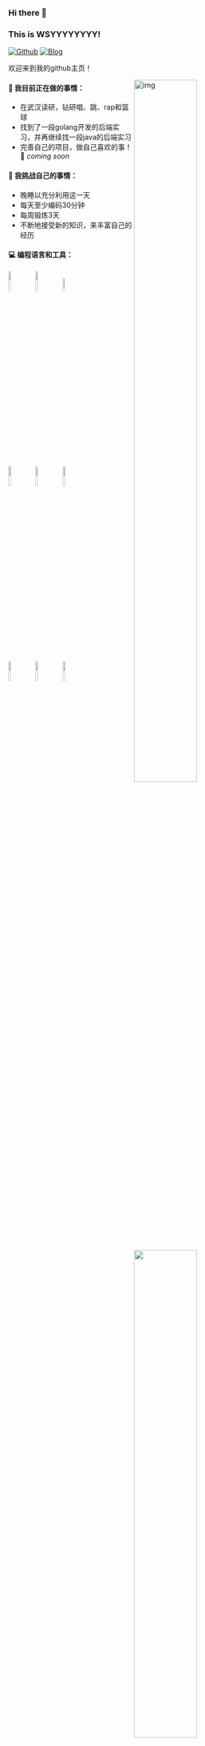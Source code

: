 ### Hi there 👋

<!--
**wsyyyyyyyy/wsyyyyyyyy** is a ✨ _special_ ✨ repository because its `README.md` (this file) appears on your GitHub profile.

Here are some ideas to get you started:

- 🔭 I’m currently working on ...
- 🌱 I’m currently learning ...
- 👯 I’m looking to collaborate on ...
- 🤔 I’m looking for help with ...
- 💬 Ask me about ...
- 📫 How to reach me: ...
- 😄 Pronouns: ...
- ⚡ Fun fact: ...
-->
### This is WSYYYYYYYY!

[![Github](https://img.shields.io/badge/-Github-000?style=flat&logo=Github&logoColor=white)](https://github.com/wsyyyyyyyy)
[![Blog](https://img.shields.io/badge/my_blog-blue)](https://www.linkedin.com/in/froldanzafra/)

欢迎来到我的github主页！

<img align="right" alt="img" src="https://images7.alphacoders.com/114/thumbbig-1146879.webp" width="50%" height="60%" />


#### 🌱 我目前正在做的事情：
- 在武汉读研，钻研唱、跳、rap和篮球
- 找到了一段golang开发的后端实习，并再继续找一段java的后端实习 
- 完善自己的项目，做自己喜欢的事！ 🚀 *coming soon*

#### :muscle: 我挑战自己的事情：
- 晚睡以充分利用这一天
- 每天至少编码30分钟
- 每周锻炼3天
- 不断地接受新的知识，来丰富自己的经历

#### :computer: 编程语言和工具：
<p>
<img width="50%" align="right" src="https://github-readme-stats.vercel.app/api?username=wsyyyyyyyy&show_icons=true&hide_border=true" />
<code><img width="10%" src="https://www.vectorlogo.zone/logos/java/java-ar21.svg"></code>
<code><img width="10%" src="https://www.vectorlogo.zone/logos/python/python-ar21.svg"></code>
<code><img width="8%" src="https://www.vectorlogo.zone/logos/golang/golang-ar21.svg"></code>
<br />
<code><img width="10%" src="https://www.vectorlogo.zone/logos/redis/redis-ar21.svg"></code>
<code><img width="10%" src="https://www.vectorlogo.zone/logos/mysql/mysql-ar21.svg"></code>
<code><img width="10%" src="https://www.vectorlogo.zone/logos/mongodb/mongodb-ar21.svg"></code>
<br />
<code><img width="10%" src="https://www.vectorlogo.zone/logos/apache_rocketmq/apache_rocketmq-ar21.svg"></code>
<code><img width="10%" src="https://www.vectorlogo.zone/logos/kubernetes/kubernetes-ar21.svg"></code>
<code><img width="10%" src="https://www.vectorlogo.zone/logos/git-scm/git-scm-ar21.svg"></code>
</p>

